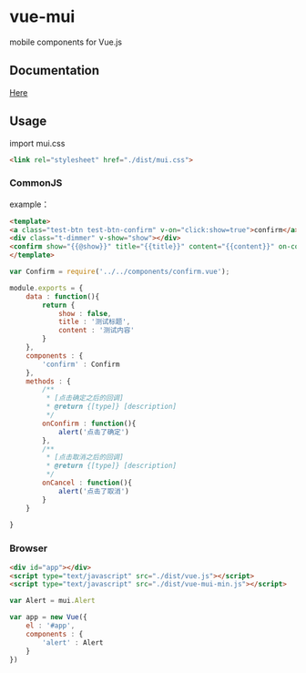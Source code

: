 # vue-mui
mobile components for Vue.js

## Documentation ##
[Here](http://mui.yaobieting.com/document/index.html)

## Usage ##
import mui.css
```HTML
<link rel="stylesheet" href="./dist/mui.css">
```

### CommonJS ###
example：
```HTML
<template>
<a class="test-btn test-btn-confirm" v-on="click:show=true">confirm</a>
<div class="t-dimmer" v-show="show"></div>
<confirm show="{{@show}}" title="{{title}}" content="{{content}}" on-confirm="{{onConfirm}}" on-cancel="{{onCancel}}"></confirm>
</template>
```
```JavaScript
var Confirm = require('../../components/confirm.vue');

module.exports = {
	data : function(){
		return {
			show : false,
			title : '测试标题',
			content : '测试内容'
		}
	},
	components : {
		'confirm' : Confirm
	},
	methods : {
		/**
		 * [点击确定之后的回调]
		 * @return {[type]} [description]
		 */
		onConfirm : function(){
			alert('点击了确定')
		},
		/**
		 * [点击取消之后的回调]
		 * @return {[type]} [description]
		 */
		onCancel : function(){
			alert('点击了取消')
		}
	}
	
}
```

### Browser ###
```HTML
<div id="app"></div>
<script type="text/javascript" src="./dist/vue.js"></script>
<script type="text/javascript" src="./dist/vue-mui-min.js"></script>
```
```JavaScript
var Alert = mui.Alert

var app = new Vue({
    el : '#app',
    components : {
        'alert' : Alert
    }
})
```
